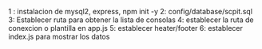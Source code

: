 1 : instalacion de mysql2, express, npm init -y
2:  config/database/scpit.sql
3:  Establecer ruta para obtener la lista de consolas
4:  establecer la ruta de conexcion o plantilla en app.js
5:  establecer heater/footer
6:  establecer index.js para mostrar los datos